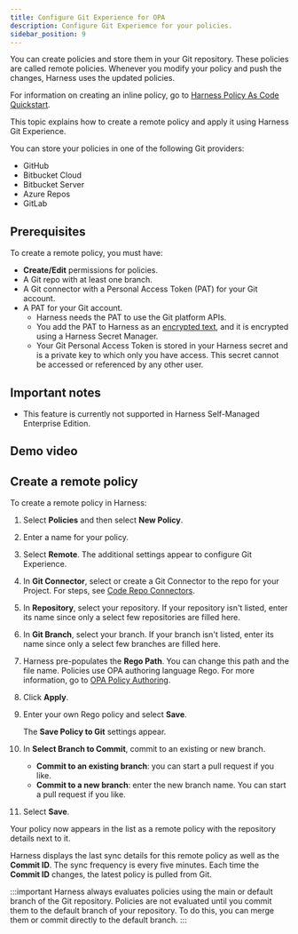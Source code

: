 ```yaml
---
title: Configure Git Experience for OPA
description: Configure Git Experiemce for your policies.
sidebar_position: 9
---
```


You can create policies and store them in your Git repository. These policies are called remote policies.
Whenever you modify your policy and push the changes, Harness uses the updated policies.

For information on creating an inline policy, go to [Harness Policy As Code Quickstart](/docs/platform/governance/policy-as-code/harness-governance-quickstart).

This topic explains how to create a remote policy and apply it using Harness Git Experience.

You can store your policies in one of the following Git providers:

- GitHub
- Bitbucket Cloud
- Bitbucket Server
- Azure Repos
- GitLab

## Prerequisites

To create a remote policy, you must have:

- **Create/Edit** permissions for policies.
- A Git repo with at least one branch.
- A Git connector with a Personal Access Token (PAT) for your Git account.​​
- A PAT for your Git account.
  - Harness needs the PAT to use the Git platform APIs.
  - You add the PAT to Harness as an [encrypted text](/docs/platform/secrets/add-use-text-secrets), and it is encrypted using a Harness Secret Manager.
  - Your Git Personal Access Token is stored in your Harness secret and is a private key to which only you have access. This secret cannot be accessed or referenced by any other user.

## Important notes

- This feature is currently not supported in Harness Self-Managed Enterprise Edition.

## Demo video

<DocVideo src="https://www.loom.com/share/ce2ad5d95b464daa941da264cc43795a?sid=a28b9465-0915-45ed-85e5-62f7dbcdcd8c"/>

## Create a remote policy

To create a remote policy in Harness:

1. Select **Policies** and then select **New Policy**.
2. Enter a name for your policy.
3. Select **Remote**. The additional settings appear to configure Git Experience.
4. In **Git Connector**, select or create a Git Connector to the repo for your Project. For steps, see [Code Repo Connectors](../../connectors/code-repositories/connect-to-code-repo.md).
5. In **Repository**, select your repository. If your repository isn't listed, enter its name since only a select few repositories are filled here.
6. In **Git Branch**, select your branch. If your branch isn't listed, enter its name since only a select few branches are filled here.
7. Harness pre-populates the **Rego Path**. You can change this path and the file name.
   Policies use OPA authoring language Rego. For more information, go to [OPA Policy Authoring](https://academy.styra.com/courses/opa-rego).
8. Click **Apply**.
9. Enter your own Rego policy and select **Save**.

   The **Save Policy to Git** settings appear.

10. In **Select Branch to Commit**, commit to an existing or new branch.

    - **Commit to an existing branch**: you can start a pull request if you like.
    - **Commit to a new branch**: enter the new branch name. You can start a pull request if you like.

11. Select **Save**.

Your policy now appears in the list as a remote policy with the repository details next to it.

Harness displays the last sync details for this remote policy as well as the **Commit ID**. The sync frequency is every five minutes. Each time the **Commit ID** changes, the latest policy is pulled from Git.

:::important
Harness always evaluates policies using the main or default branch of the Git repository. Policies are not evaluated until you commit them to the default branch of your repository. To do this, you can merge them or commit directly to the default branch.
:::
